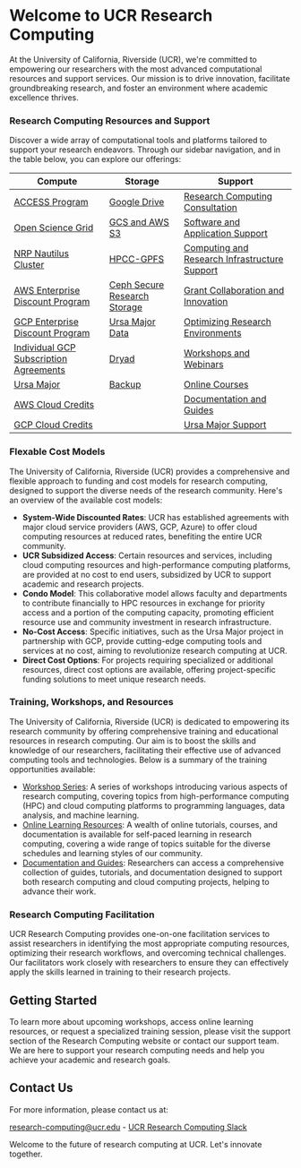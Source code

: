 
# Welcome to UCR Research Computing

At the University of California, Riverside (UCR), we're committed to empowering our researchers with the most advanced computational resources and support services. Our mission is to drive innovation, facilitate groundbreaking research, and foster an environment where academic excellence thrives.

### Research Computing Resources and Support

Discover a wide array of computational tools and platforms tailored to support your research endeavors. Through our sidebar navigation, and in the table below, you can explore our offerings:

| Compute | Storage | Support |
|---------|---------|---------|
| [ACCESS Program](./pages/nsf_access.md) | [Google Drive](./pages/Google_Drive.md) | [Research Computing Consultation](./pages/research-computing-consultation.md) |
| [Open Science Grid](./pages/open_science_grid.md) | [GCS and AWS S3](./pages/gcs_aws_s3.md) | [Software and Application Support](./pages/software-and-application-support.md) |
| [NRP Nautilus Cluster](./pages/Nautilus.md) | [HPCC-GPFS](./pages/hpcc_gpfs.md) | [Computing and Research Infrastructure Support](./pages/computing-and-research-infrastructure-support.md) |
| [AWS Enterprise Discount Program](./pages/gcp_aws_edp.md) | [Ceph Secure Research Storage](./pages/ceph_secure_research_storage.md) | [Grant Collaboration and Innovation](./pages/grant-collaboration-and-innovation.md) |
| [GCP Enterprise Discount Program](./pages/gcp_aws_edp.md) | [Ursa Major Data](./pages/ursa_major_data.md) | [Optimizing Research Environments](./pages/optimizing-research-environments.md) |
| [Individual GCP Subscription Agreements](./pages/gcp_subscription_agreements.md) | [Dryad](https://datadryad.org/stash) | [Workshops and Webinars](./pages/workshops-and-webinars.md) |
| [Ursa Major](./pages/ursa_major.md) | [Backup](./pages/backup.md) | [Online Courses](./pages/online-courses.md) |
| [AWS Cloud Credits](./pages/GCP_and_AWS_Cloud_Credits.md) |  | [Documentation and Guides](./pages/documentation-and-guides.md) |
| [GCP Cloud Credits](./pages/GCP_and_AWS_Cloud_Credits.md) |  | [Ursa Major Support](./pages/ursa_major.md)  |

### Flexable Cost Models

The University of California, Riverside (UCR) provides a comprehensive and flexible approach to funding and cost models for research computing, designed to support the diverse needs of the research community. Here's an overview of the available cost models:

- **System-Wide Discounted Rates**: UCR has established agreements with major cloud service providers (AWS, GCP, Azure) to offer cloud computing resources at reduced rates, benefiting the entire UCR community.
- **UCR Subsidized Access**: Certain resources and services, including cloud computing resources and high-performance computing platforms, are provided at no cost to end users, subsidized by UCR to support academic and research projects.
- **Condo Model**: This collaborative model allows faculty and departments to contribute financially to HPC resources in exchange for priority access and a portion of the computing capacity, promoting efficient resource use and community investment in research infrastructure.
- **No-Cost Access**: Specific initiatives, such as the Ursa Major project in partnership with GCP, provide cutting-edge computing tools and services at no cost, aiming to revolutionize research computing at UCR.
- **Direct Cost Options**: For projects requiring specialized or additional resources, direct cost options are available, offering project-specific funding solutions to meet unique research needs.

### Training, Workshops, and Resources

The University of California, Riverside (UCR) is dedicated to empowering its research community by offering comprehensive training and educational resources in research computing. Our aim is to boost the skills and knowledge of our researchers, facilitating their effective use of advanced computing tools and technologies. Below is a summary of the training opportunities available:

- [Workshop Series](./pages/workshops_and_webinars.md): A series of workshops introducing various aspects of research computing, covering topics from high-performance computing (HPC) and cloud computing platforms to programming languages, data analysis, and machine learning.
- [Online Learning Resources](./pages/online_courses.md): A wealth of online tutorials, courses, and documentation is available for self-paced learning in research computing, covering a wide range of topics suitable for the diverse schedules and learning styles of our community.
- [Documentation and Guides](./pages/documentation_and_guides.md): Researchers can access a comprehensive collection of guides, tutorials, and documentation designed to support both research computing and cloud computing projects, helping to advance their work.

### Research Computing Facilitation

UCR Research Computing provides one-on-one facilitation services to assist researchers in identifying the most appropriate computing resources, optimizing their research workflows, and overcoming technical challenges. Our facilitators work closely with researchers to ensure they can effectively apply the skills learned in training to their research projects.

## Getting Started

To learn more about upcoming workshops, access online learning resources, or request a specialized training session, please visit the support section of the Research Computing website or contact our support team. We are here to support your research computing needs and help you achieve your academic and research goals.

## Contact Us

For more information, please contact us at:

[research-computing@ucr.edu](./pages/mailto:research-computing@ucr.edu) - [UCR Research Computing Slack](./pages/https://ucr-research-compute.slack.com/)

Welcome to the future of research computing at UCR. Let's innovate together.

<script type="module">
    import Chatbot from "https://cdn.jsdelivr.net/npm/flowise-embed/dist/web.js"
    Chatbot.init({
        chatflowid: "2fd8a8a2-af9e-4466-9f66-27f6af7c0202",
        apiHost: "http://34.70.75.7:3000",
    })
</script>
